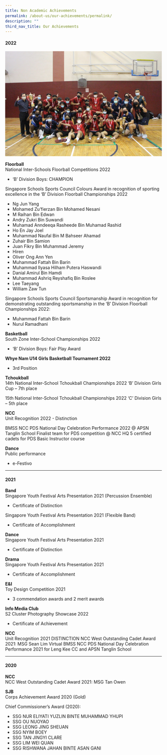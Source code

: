 ```yaml
---
title: Non Academic Achievements
permalink: /about-us/our-achievements/permalink/
description: ""
third_nav_title: Our Achievements
---
```

#### 2022

<img src="/images/achievements1.png" style="width:40%,align: left">  

**Floorball**<br>
National Inter-Schools Floorball Competitions 2022

*   ‘B’ Division Boys: CHAMPION

Singapore Schools Sports Council Colours Award in recognition of sporting excellence in the ‘B’ Division Floorball Championships 2022
* Ng Jun Yang
* Mohamed Zu’fierzan Bin Mohamed Nesani
* M Raihan Bin Edwan
* Andry Zukri Bin Suwandi
* Muhamad Anndeeqa Rasheede Bin Muhamad Rashid
* Ho En Jay Joel
* Muhammad Naufal Bin M Bahseer Ahamad
* Zuhair Bin Samion
* Juan Fikry Bin Muhammad Jeremy
* Hiren
* Oliver Ong Ann Yen
* Muhammad Fattah Bin Barin
* Muhammad Ilyasa Hilham Putera Haswandi
* Danial Amirul Bin Hamdi
* Muhammad Ashriq Reyshafiq Bin Roslee
* Lee Taeyang
* William Zaw Tun

Singapore Schools Sports Council Sportsmanship Award in recognition for demonstrating outstanding sportsmanship in the ‘B’ Division Floorball Championships 2022:
* Muhammad Fattah Bin Barin
* Nurul Ramadhani

**Basketball** <br>
South Zone Inter-School Championships 2022

*   ‘B’ Division Boys: Fair Play Award

**Whye Nam U14 Girls Basketball Tournament 2022**

*   3rd Position


**Tchoukball**<br>
14th National Inter-School Tchoukball Championships 2022 ‘B’ Division Girls Cup – 7th place

15th National Inter-School Tchoukball Championships 2022 ‘C’ Division Girls – 5th place

**NCC**<br>
Unit Recognition 2022 - Distinction

BMSS NCC PDS National Day Celebration Performance 2022 @ APSN Tanglin School
Finalist team for PDS competition @ NCC HQ
5 certified cadets for PDS Basic Instructor course

**Dance**<br>
Public performance 
* e-Festivo

<hr>

#### 2021

**Band** <br>
Singapore Youth Festival Arts Presentation 2021 (Percussion Ensemble)

* Certificate of Distinction

Singapore Youth Festival Arts Presentation 2021 (Flexible Band)

* Certificate of Accomplishment

**Dance**<br>
Singapore Youth Festival Arts Presentation 2021
* Certificate of Distinction

**Drama**<br>
Singapore Youth Festival Arts Presentation 2021 
* Certificate of Accomplishment

**E&amp;I**<br>
Toy Design Competition 2021 
* 3 commendation awards and 2 merit awards

**Info Media Club**<br>
S2 Cluster Photography Showcase 2022 
* Certificate of Achievement

**NCC**<br>
Unit Recognition 2021
DISTINCTION
NCC West Outstanding Cadet Award 2021: MSG Sean Lim
Virtual BMSS NCC PDS National Day Celebration Performance 2021 for Leng Kee CC and APSN Tanglin School


<hr>

#### 2020

**NCC**<br>
NCC West Outstanding Cadet Award 2021: MSG Tan Owen

**SJB**<br>
Corps Achievement Award 2020 (Gold)

Chief Commissioner’s Award (2020):
* SSG NUR ELIYATI YUZLIN BINTE MUHAMMAD YHUPI
* SSG OU NUOYAO
* SSG LEONG JING SHEUAN
* SSG NYIM BOEY
* SSG TAN JINGYI CLARE
* SSG LIM WEI QUAN
* SSG RISHWANA JAHAN BINTE ASAN GANI